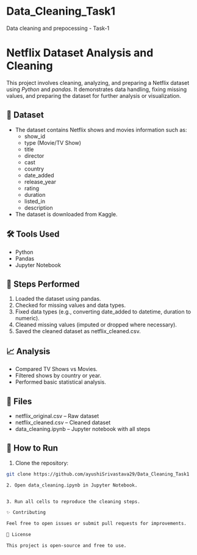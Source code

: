 # Data_Cleaning_Task1
Data cleaning and prepocessing - Task-1

# Netflix Dataset Analysis and Cleaning

This project involves cleaning, analyzing, and preparing a Netflix dataset using *Python* and *pandas*. It demonstrates data handling, fixing missing values, and preparing the dataset for further analysis or visualization.

## 📂 Dataset
- The dataset contains Netflix shows and movies information such as:
  - show_id
  - type (Movie/TV Show)
  - title
  - director
  - cast
  - country
  - date_added
  - release_year
  - rating
  - duration
  - listed_in
  - description
- The dataset is downloaded from Kaggle.

## 🛠 Tools Used
- Python
- Pandas
- Jupyter Notebook

## 🔹 Steps Performed
1. Loaded the dataset using pandas.
2. Checked for missing values and data types.
3. Fixed data types (e.g., converting date_added to datetime, duration to numeric).
4. Cleaned missing values (imputed or dropped where necessary).
5. Saved the cleaned dataset as netflix_cleaned.csv.

## 📈 Analysis
- Compared TV Shows vs Movies.
- Filtered shows by country or year.
- Performed basic statistical analysis.

## 📂 Files
- netflix_original.csv – Raw dataset
- netflix_cleaned.csv – Cleaned dataset
- data_cleaning.ipynb – Jupyter notebook with all steps

## 📌 How to Run
1. Clone the repository:
```bash
git clone https://github.com/ayushiSrivastava29/Data_Cleaning_Task1

2. Open data_cleaning.ipynb in Jupyter Notebook.


3. Run all cells to reproduce the cleaning steps.

✨ Contributing

Feel free to open issues or submit pull requests for improvements.

📄 License

This project is open-source and free to use.
